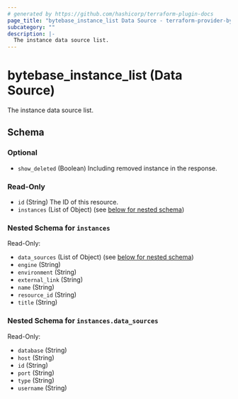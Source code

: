 ```yaml
---
# generated by https://github.com/hashicorp/terraform-plugin-docs
page_title: "bytebase_instance_list Data Source - terraform-provider-bytebase"
subcategory: ""
description: |-
  The instance data source list.
---
```


# bytebase_instance_list (Data Source)

The instance data source list.



<!-- schema generated by tfplugindocs -->
## Schema

### Optional

- `show_deleted` (Boolean) Including removed instance in the response.

### Read-Only

- `id` (String) The ID of this resource.
- `instances` (List of Object) (see [below for nested schema](#nestedatt--instances))

<a id="nestedatt--instances"></a>
### Nested Schema for `instances`

Read-Only:

- `data_sources` (List of Object) (see [below for nested schema](#nestedobjatt--instances--data_sources))
- `engine` (String)
- `environment` (String)
- `external_link` (String)
- `name` (String)
- `resource_id` (String)
- `title` (String)

<a id="nestedobjatt--instances--data_sources"></a>
### Nested Schema for `instances.data_sources`

Read-Only:

- `database` (String)
- `host` (String)
- `id` (String)
- `port` (String)
- `type` (String)
- `username` (String)


